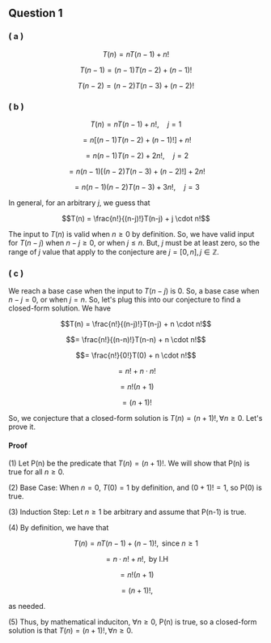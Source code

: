 ## Question 1

### ( a )

$$T(n) = nT(n-1) + n!$$

$$T(n-1) = (n-1)T(n-2) + (n-1)!$$

$$T(n-2) = (n-2)T(n-3) + (n-2)!$$

### ( b )

$$T(n) = nT(n-1) + n!, \quad j=1$$

$$= n[(n-1)T(n-2) + (n-1)!] + n!$$

$$= n(n-1)T(n-2) + 2n!, \quad j=2$$

$$= n(n-1)[(n-2)T(n-3) + (n-2)!] + 2n!$$

$$= n(n-1)(n-2)T(n-3) + 3n!, \quad j=3$$

In general, for an arbitrary $j$, we guess that

$$T(n) = \frac{n!}{(n-j)!}T(n-j) + j \cdot n!$$

The input to $T(n)$ is valid when $n \geq 0$ by definition. So, we have valid input for $T(n-j)$ when $n-j \geq 0$, or when $j \leq n$. But, $j$ must be at least zero, so the range of $j$ value that apply to the conjecture are $j = [0, n], j \in \mathbb{Z}$.

### ( c )

We reach a base case when the input to $T(n-j)$ is $0$. So, a base case when $n-j = 0$, or when $j = n$. So, let's plug this into our conjecture to find a closed-form solution. We have 

$$T(n) = \frac{n!}{(n-j)!}T(n-j) + n \cdot n!$$

$$= \frac{n!}{(n-n)!}T(n-n) + n \cdot n!$$

$$= \frac{n!}{0!}T(0) + n \cdot n!$$

$$= n! + n \cdot n!$$

$$= n! (n+1)$$

$$= (n+1)!$$

So, we conjecture that a closed-form solution is $T(n) = (n+1)!, \forall n \geq 0$. Let's prove it.

#### Proof

(1) Let P(n) be the predicate that $T(n) = (n+1)!$. We will show that P(n) is true for all $n \geq 0$.

(2) Base Case: When $n=0$, $T(0) = 1$ by definition, and $(0+1)! = 1$, so P(0) is true.

(3) Induction Step: Let $n \geq 1$ be arbitrary and assume that P(n-1) is true.

(4) By definition, we have that

$$T(n) = nT(n-1) + (n-1)!, \text{ since } n \geq 1$$

$$= n \cdot n! + n!, \text{ by I.H}$$

$$= n!(n+1)$$

$$= (n+1)!,$$

as needed.

(5) Thus, by mathematical induciton, $\forall n \geq 0$, P(n) is true, so a closed-form solution is that $T(n) = (n+1)!, \forall n \geq 0$.
